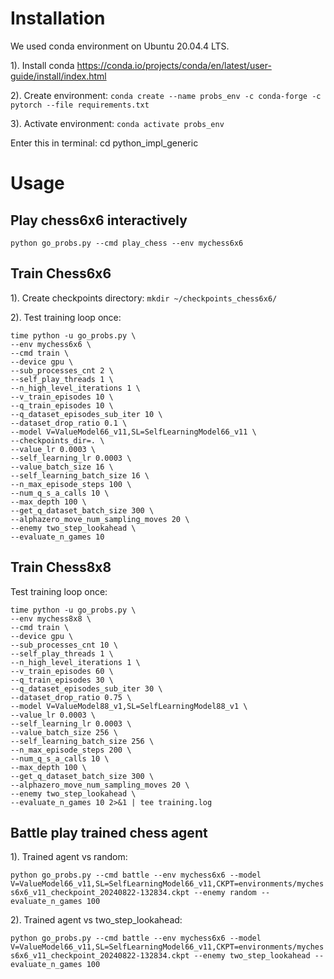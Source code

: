 

# Installation

We used conda environment on Ubuntu 20.04.4 LTS.

1). Install conda https://conda.io/projects/conda/en/latest/user-guide/install/index.html

2). Create environment: `conda create --name probs_env -c conda-forge -c pytorch --file requirements.txt`

3). Activate environment: `conda activate probs_env`

Enter this in terminal: cd python_impl_generic

# Usage

## Play chess6x6 interactively

`python go_probs.py --cmd play_chess --env mychess6x6`




## Train Chess6x6

1). Create checkpoints directory: `mkdir ~/checkpoints_chess6x6/`

2). Test training loop once:

```
time python -u go_probs.py \
--env mychess6x6 \
--cmd train \
--device gpu \
--sub_processes_cnt 2 \
--self_play_threads 1 \
--n_high_level_iterations 1 \
--v_train_episodes 10 \
--q_train_episodes 10 \
--q_dataset_episodes_sub_iter 10 \
--dataset_drop_ratio 0.1 \
--model V=ValueModel66_v11,SL=SelfLearningModel66_v11 \
--checkpoints_dir=. \
--value_lr 0.0003 \
--self_learning_lr 0.0003 \
--value_batch_size 16 \
--self_learning_batch_size 16 \
--n_max_episode_steps 100 \
--num_q_s_a_calls 10 \
--max_depth 100 \
--get_q_dataset_batch_size 300 \
--alphazero_move_num_sampling_moves 20 \
--enemy two_step_lookahead \
--evaluate_n_games 10
```


## Train Chess8x8

Test training loop once:
```
time python -u go_probs.py \
--env mychess8x8 \
--cmd train \
--device gpu \
--sub_processes_cnt 10 \
--self_play_threads 1 \
--n_high_level_iterations 1 \
--v_train_episodes 60 \
--q_train_episodes 30 \
--q_dataset_episodes_sub_iter 30 \
--dataset_drop_ratio 0.75 \
--model V=ValueModel88_v1,SL=SelfLearningModel88_v1 \
--value_lr 0.0003 \
--self_learning_lr 0.0003 \
--value_batch_size 256 \
--self_learning_batch_size 256 \
--n_max_episode_steps 200 \
--num_q_s_a_calls 10 \
--max_depth 100 \
--get_q_dataset_batch_size 300 \
--alphazero_move_num_sampling_moves 20 \
--enemy two_step_lookahead \
--evaluate_n_games 10 2>&1 | tee training.log
```



## Battle play trained chess agent

1). Trained agent vs random:

`python go_probs.py --cmd battle --env mychess6x6 --model V=ValueModel66_v11,SL=SelfLearningModel66_v11,CKPT=environments/mychess6x6_v11_checkpoint_20240822-132834.ckpt --enemy random --evaluate_n_games 100`


2). Trained agent vs two_step_lookahead:

`python go_probs.py --cmd battle --env mychess6x6 --model V=ValueModel66_v11,SL=SelfLearningModel66_v11,CKPT=environments/mychess6x6_v11_checkpoint_20240822-132834.ckpt --enemy two_step_lookahead --evaluate_n_games 100`


  